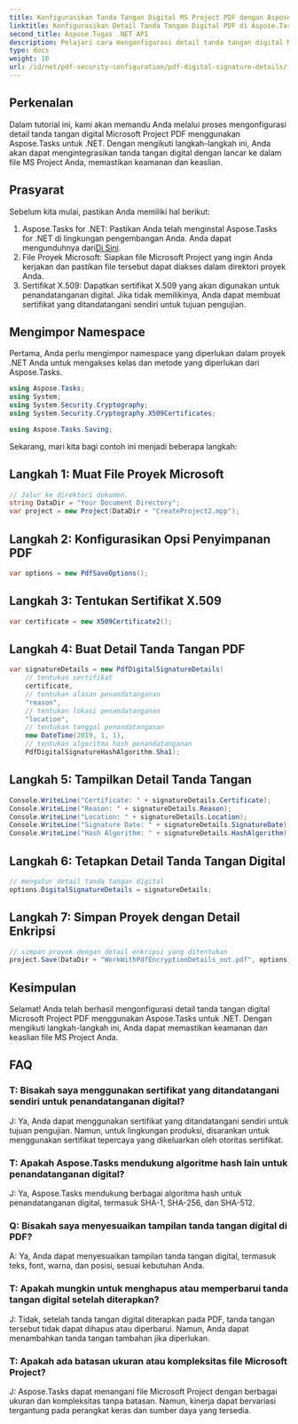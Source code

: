 ```yaml
---
title: Konfigurasikan Tanda Tangan Digital MS Project PDF dengan Aspose.Tasks
linktitle: Konfigurasikan Detail Tanda Tangan Digital PDF di Aspose.Tasks
second_title: Aspose.Tugas .NET API
description: Pelajari cara mengonfigurasi detail tanda tangan digital Microsoft Project PDF menggunakan Aspose.Tasks untuk .NET. Pastikan keamanan dan keaslian file proyek Anda.
type: docs
weight: 10
url: /id/net/pdf-security-configuration/pdf-digital-signature-details/
---
```

## Perkenalan
Dalam tutorial ini, kami akan memandu Anda melalui proses mengonfigurasi detail tanda tangan digital Microsoft Project PDF menggunakan Aspose.Tasks untuk .NET. Dengan mengikuti langkah-langkah ini, Anda akan dapat mengintegrasikan tanda tangan digital dengan lancar ke dalam file MS Project Anda, memastikan keamanan dan keaslian.
## Prasyarat
Sebelum kita mulai, pastikan Anda memiliki hal berikut:
1.  Aspose.Tasks for .NET: Pastikan Anda telah menginstal Aspose.Tasks for .NET di lingkungan pengembangan Anda. Anda dapat mengunduhnya dari[Di Sini](https://releases.aspose.com/tasks/net/).
2. File Proyek Microsoft: Siapkan file Microsoft Project yang ingin Anda kerjakan dan pastikan file tersebut dapat diakses dalam direktori proyek Anda.
3. Sertifikat X.509: Dapatkan sertifikat X.509 yang akan digunakan untuk penandatanganan digital. Jika tidak memilikinya, Anda dapat membuat sertifikat yang ditandatangani sendiri untuk tujuan pengujian.
## Mengimpor Namespace
Pertama, Anda perlu mengimpor namespace yang diperlukan dalam proyek .NET Anda untuk mengakses kelas dan metode yang diperlukan dari Aspose.Tasks.
```csharp
using Aspose.Tasks;
using System;
using System.Security.Cryptography;
using System.Security.Cryptography.X509Certificates;

using Aspose.Tasks.Saving;
```
Sekarang, mari kita bagi contoh ini menjadi beberapa langkah:
## Langkah 1: Muat File Proyek Microsoft
```csharp
// Jalur ke direktori dokumen.
string DataDir = "Your Document Directory";
var project = new Project(DataDir + "CreateProject2.mpp");
```
## Langkah 2: Konfigurasikan Opsi Penyimpanan PDF
```csharp
var options = new PdfSaveOptions();
```
## Langkah 3: Tentukan Sertifikat X.509
```csharp
var certificate = new X509Certificate2();
```
## Langkah 4: Buat Detail Tanda Tangan PDF
```csharp
var signatureDetails = new PdfDigitalSignatureDetails(
    // tentukan sertifikat
    certificate,
    // tentukan alasan penandatanganan
    "reason",
    // tentukan lokasi penandatanganan
    "location",
    // tentukan tanggal penandatanganan
    new DateTime(2019, 1, 1),
    // tentukan algoritma hash penandatanganan
    PdfDigitalSignatureHashAlgorithm.Sha1);
```
## Langkah 5: Tampilkan Detail Tanda Tangan
```csharp
Console.WriteLine("Certificate: " + signatureDetails.Certificate);
Console.WriteLine("Reason: " + signatureDetails.Reason);
Console.WriteLine("Location: " + signatureDetails.Location);
Console.WriteLine("Signature Date: " + signatureDetails.SignatureDate);
Console.WriteLine("Hash Algorithm: " + signatureDetails.HashAlgorithm);
```
## Langkah 6: Tetapkan Detail Tanda Tangan Digital
```csharp
// mengatur detail tanda tangan digital
options.DigitalSignatureDetails = signatureDetails;
```
## Langkah 7: Simpan Proyek dengan Detail Enkripsi
```csharp
// simpan proyek dengan detail enkripsi yang ditentukan
project.Save(DataDir + "WorkWithPdfEncryptionDetails_out.pdf", options);
```
## Kesimpulan
Selamat! Anda telah berhasil mengonfigurasi detail tanda tangan digital Microsoft Project PDF menggunakan Aspose.Tasks untuk .NET. Dengan mengikuti langkah-langkah ini, Anda dapat memastikan keamanan dan keaslian file MS Project Anda.
## FAQ
### T: Bisakah saya menggunakan sertifikat yang ditandatangani sendiri untuk penandatanganan digital?
J: Ya, Anda dapat menggunakan sertifikat yang ditandatangani sendiri untuk tujuan pengujian. Namun, untuk lingkungan produksi, disarankan untuk menggunakan sertifikat tepercaya yang dikeluarkan oleh otoritas sertifikat.
### T: Apakah Aspose.Tasks mendukung algoritme hash lain untuk penandatanganan digital?
J: Ya, Aspose.Tasks mendukung berbagai algoritma hash untuk penandatanganan digital, termasuk SHA-1, SHA-256, dan SHA-512.
### Q: Bisakah saya menyesuaikan tampilan tanda tangan digital di PDF?
A: Ya, Anda dapat menyesuaikan tampilan tanda tangan digital, termasuk teks, font, warna, dan posisi, sesuai kebutuhan Anda.
### T: Apakah mungkin untuk menghapus atau memperbarui tanda tangan digital setelah diterapkan?
J: Tidak, setelah tanda tangan digital diterapkan pada PDF, tanda tangan tersebut tidak dapat dihapus atau diperbarui. Namun, Anda dapat menambahkan tanda tangan tambahan jika diperlukan.
### T: Apakah ada batasan ukuran atau kompleksitas file Microsoft Project?
J: Aspose.Tasks dapat menangani file Microsoft Project dengan berbagai ukuran dan kompleksitas tanpa batasan. Namun, kinerja dapat bervariasi tergantung pada perangkat keras dan sumber daya yang tersedia.